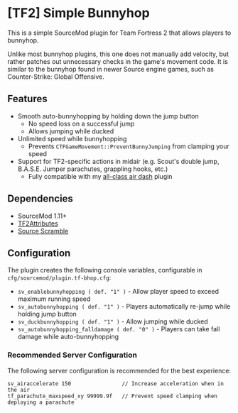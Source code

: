 # [TF2] Simple Bunnyhop

This is a simple SourceMod plugin for Team Fortress 2 that allows players to bunnyhop.

Unlike most bunnyhop plugins, this one does not manually add velocity, but rather patches out unnecessary checks in the game's movement code.
It is similar to the bunnyhop found in newer Source engine games, such as Counter-Strike: Global Offensive.

## Features

* Smooth auto-bunnyhopping by holding down the jump button
    * No speed loss on a successful jump
    * Allows jumping while ducked
* Unlimited speed while bunnyhopping
    * Prevents `CTFGameMovement::PreventBunnyJumping` from clamping your speed
* Support for TF2-specific actions in midair (e.g. Scout's double jump, B.A.S.E. Jumper parachutes, grappling hooks, etc.)
    * Fully compatible with my [all-class air dash](https://github.com/Mikusch/allclass-air-dash) plugin

## Dependencies

* SourceMod 1.11+
* [TF2Attributes](https://github.com/FlaminSarge/tf2attributes)
* [Source Scramble](https://github.com/nosoop/SMExt-SourceScramble)

## Configuration

The plugin creates the following console variables, configurable in `cfg/sourcemod/plugin.tf-bhop.cfg`:

* `sv_enablebunnyhopping ( def. "1" )` - Allow player speed to exceed maximum running speed
* `sv_autobunnyhopping ( def. "1" )` - Players automatically re-jump while holding jump button
* `sv_duckbunnyhopping ( def. "1" )` - Allow jumping while ducked
* `sv_autobunnyhopping_falldamage ( def. "0" )` - Players can take fall damage while auto-bunnyhopping

### Recommended Server Configuration

The following server configuration is recommended for the best experience:

```
sv_airaccelerate 150                // Increase acceleration when in the air
tf_parachute_maxspeed_xy 99999.9f   // Prevent speed clamping when deploying a parachute
```
